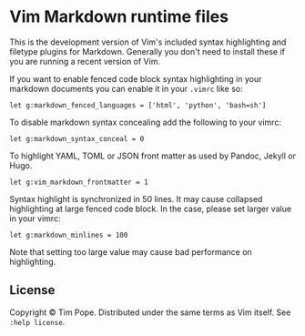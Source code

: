 # Vim Markdown runtime files

This is the development version of Vim's included syntax highlighting and
filetype plugins for Markdown.  Generally you don't need to install these if
you are running a recent version of Vim.

If you want to enable fenced code block syntax highlighting in your markdown
documents you can enable it in your `.vimrc` like so:

    let g:markdown_fenced_languages = ['html', 'python', 'bash=sh']

To disable markdown syntax concealing add the following to your vimrc:

    let g:markdown_syntax_conceal = 0

To highlight YAML, TOML or JSON front matter as used by Pandoc, Jekyll or Hugo.

    let g:vim_markdown_frontmatter = 1

Syntax highlight is synchronized in 50 lines. It may cause collapsed
highlighting at large fenced code block.
In the case, please set larger value in your vimrc:

    let g:markdown_minlines = 100

Note that setting too large value may cause bad performance on highlighting.

## License

Copyright © Tim Pope.  Distributed under the same terms as Vim itself.
See `:help license`.
